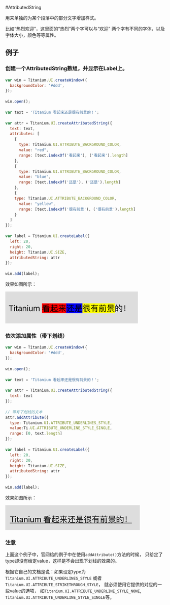 #AttributedString

用来单独的为某个段落中的部分文字增加样式。

比如“热烈欢迎”，这里面的“热烈”两个字可以与“欢迎”
两个字有不同的字体，以及字体大小，颜色等等属性。

## 例子

### 创建一个AttributedString数组，并显示在Label上。

```javascript
var win = Titanium.UI.createWindow({
  backgroundColor: '#ddd',
});

win.open();

var text = 'Titanium 看起来还是很有前景的！';

var attr = Titanium.UI.createAttributedString({
  text: text,
  attributes: [
    {
      type: Titanium.UI.ATTRIBUTE_BACKGROUND_COLOR,
      value: "red",
      range: [text.indexOf('看起来'), ('看起来').length]
    },
    {
      type: Titanium.UI.ATTRIBUTE_BACKGROUND_COLOR,
      value: "blue",
      range: [text.indexOf('还是'), ('还是').length]
    },
    {
    type: Titanium.UI.ATTRIBUTE_BACKGROUND_COLOR,
      value: "yellow",
      range: [text.indexOf('很有前景'), ('很有前景').length]
    }
  ]
});

var label = Titanium.UI.createLabel({
  left: 20,
  right: 20,
  height: Titanium.UI.SIZE,
  attributedString: attr
});

win.add(label);
```

效果如图所示：

![attributed_string](/images/ui_attributed_string.png)

### 依次添加属性（带下划线）

```javascript
var win = Titanium.UI.createWindow({
  backgroundColor: '#ddd',
});

win.open();

var text = 'Titanium 看起来还是很有前景的！';

var attr = Titanium.UI.createAttributedString({
  text: text
});

// 带有下划线的文本
attr.addAttribute({
  type: Titanium.UI.ATTRIBUTE_UNDERLINES_STYLE,
  value:Ti.UI.ATTRIBUTE_UNDERLINE_STYLE_SINGLE,
  range: [0, text.length]
});

var label = Titanium.UI.createLabel({
  left: 20,
  right: 20,
  height: Titanium.UI.SIZE,
  attributedString: attr
});

win.add(label);
```

效果如图所示：

![attributed_string_underscore](/images/ui_attributed_string_underscore.png)

### 注意

上面这个例子中，官网给的例子中在使用`addAttribute()`方法的时候，
只给定了type却没有给定value，这样是不会出现下划线的效果的。

根据它自己的文档是说：如果设定type为`Titanium.UI.ATTRIBUTE_UNDERLINES_STYLE`
或者` Titanium.UI.ATTRIBUTE_STRIKETHROUGH_STYLE`，
就必须使用它提供的对应的一些value的选项，
如`Titanium.UI.ATTRIBUTE_UNDERLINE_STYLE_NONE`,
`Titanium.UI.ATTRIBUTE_UNDERLINE_STYLE_SINGLE`等。
